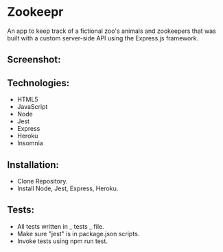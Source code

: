 # Zookeepr

An app to keep track of a fictional zoo's animals and zookeepers that was built with a custom server-side API using the Express.js framework.

## Screenshot:


## Technologies:
- HTML5
- JavaScript
- Node
- Jest
- Express
- Heroku 
- Insomnia 

## Installation:
- Clone Repository.
- Install Node, Jest, Express, Heroku.

## Tests:
- All tests written in _ tests _ file.
- Make sure "jest" is in package.json scripts.
- Invoke tests using npm run test.
